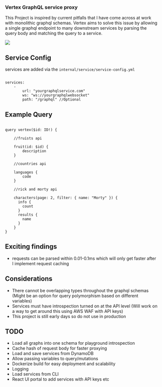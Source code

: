### Vertex GraphQL service proxy ### 

This Project is inspired by current pitfalls that I have come across at work with monolithic graphql schemas.
Vertex aims to solve this issue by allowing a single graphql endpoint to many downstream services by parsing 
the query body and matching the query to a service. 

[![](https://mermaid.ink/img/pako:eNp9j00KwjAQRq8SZt1eIAtB2qgLF9UGFZouQhNtsElKTMHS9u6m_iwEcRbD8L3HMDNAZYUEDBfH2xrRlBkUalkkjZLGlyiOF-OG0iyaWx4d8xElw4HsKTlNLzd5Opmz935EabGeF-225Q9I_sHVF4QItHSaKxFuG-aEga-llgxwGAV3VwbMTMHrWsG9JEJ56wCfeXOTEfDO27w3FWDvOvmRUsXDn_ptTQ8RuVGX)](https://mermaid-js.github.io/mermaid-live-editor/edit#pako:eNp9j00KwjAQRq8SZt1eIAtB2qgLF9UGFZouQhNtsElKTMHS9u6m_iwEcRbD8L3HMDNAZYUEDBfH2xrRlBkUalkkjZLGlyiOF-OG0iyaWx4d8xElw4HsKTlNLzd5Opmz935EabGeF-225Q9I_sHVF4QItHSaKxFuG-aEga-llgxwGAV3VwbMTMHrWsG9JEJ56wCfeXOTEfDO27w3FWDvOvmRUsXDn_ptTQ8RuVGX)

## Service Config

services are added via the `internal/service/service-config.yml`

```

services:
    - 
        url: "yourgraphqlservice.com"
        ws: "ws://yourgraphqlwebsocket"
        path: "/graphql" //Optional

```

## Example Query

```

query vertex($id: ID!) {

    //fruists api

    fruit(id: $id) {
        description     
    }
    
    //countries api    
    
    languages {
        code
    }
    
    //rick and morty api
    
    characters(page: 2, filter: { name: "Morty" }) {
      info {
        count
      }
      results {
        name
      }
    }
}

```

## Exciting findings

 - requests can be parsed within 0.01-0.1ms which will only get faster after I implement request caching

## Considerations

 - There cannot be overlapping types throughout the graphql schemas (Might be an option for query polymorphism based on different variables)
 - Services must have introspection turned on at the API level (Will work on a way to get around this using AWS WAF with API keys)
 - This project is still early days so do not use in production

## TODO

 - Load all graphs into one schema for playground introspection
 - Cache hash of request body for faster proxying
 - Load and save services from DynamoDB
 - Allow passing variables to query/mutations
 - Dockerize build for easy deployment and scalability
 - Logging
 - Load services from CLI
 - React UI portal to add services with API keys etc
